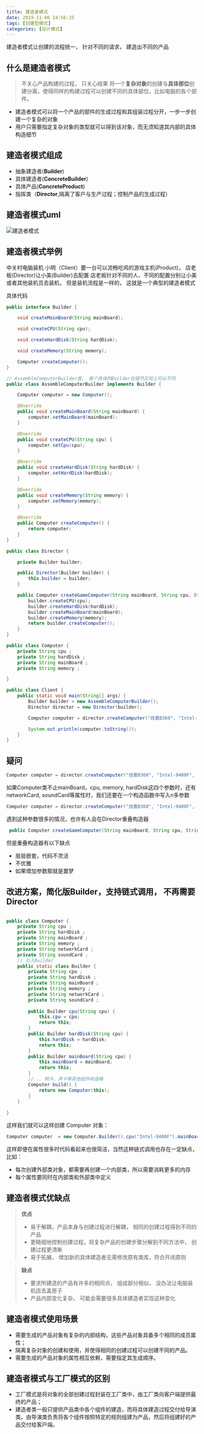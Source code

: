 ```yaml
---
title: 建造者模式
date: 2019-11-06 14:56:25
tags: [创建型模式]
categories: [设计模式]
---
```


建造者模式让创建的流程统一， 针对不同的请求， 建造出不同的产品

<!-- more -->

## 什么是建造者模式
> 不关心产品构建的过程， 只关心结果
> 将一个**复杂对象**的创建与**具体部位**创建分离，使得同样的构建过程可以创建不同的具体部位，比如电脑的各个部件。

- 建造者模式可以将一个产品的部件的生成过程和其组装过程分开，一步一步创建一个复杂的对象
- 用户只需要指定复杂对象的类型就可以得到该对象，而无须知道其内部的具体构造细节

## 建造者模式组成
- 抽象建造者(**Builder**)
- 具体建造者(**ConcreteBuilder**)
- 具体产品(**ConcreteProduct**)
- 指挥类（**Director**,隔离了客户与生产过程；控制产品的生成过程）

## 建造者模式uml
![建造者模式](/建造者模式.jpg)

## 建造者模式举例
中关村电脑装机
小明（Client）要一台可以流畅吃鸡的游戏主机(Product)， 店老板(Director)让小美(Builder)去配置
店老板针对不同的人、不同的配置分别让小美或者其他装机员去装机， 但是装机流程是一样的， 这就是一个典型的建造者模式

具体代码

```java
public interface Builder {

    void createMainBoard(String mainBoard);

    void createCPU(String cpu);

    void createHardDisk(String hardDisk);

    void createMemory(String memory);

    Computer createComputer();
}

```

```java
// AssembleComputerBuilder类， 每个具体的Builder在细节实现上可以不同
public class AssembleComputerBuilder implements Builder {

    Computer computer = new Computer();

    @Override
    public void createMainBoard(String mainBoard) {
        computer.setMainBoard(mainBoard);
    }

    @Override
    public void createCPU(String cpu) {
        computer.setCpu(cpu);
    }

    @Override
    public void createHardDisk(String hardDisk) {
        computer.setHardDisk(hardDisk);
    }

    @Override
    public void createMemory(String memory) {
        computer.setMemory(memory);
    }

    @Override
    public Computer createComputer() {
        return computer;
    }
}

```

```java
public class Director {

    private Builder builder;

    public Director(Builder builder) {
        this.builder = builder;
    }

    public Computer createGameComputer(String mainBoard, String cpu, String memory, String hardDisk) {
        builder.createCPU(cpu);
        builder.createHardDisk(hardDisk);
        builder.createMainBoard(mainBoard);
        builder.createMemory(memory);
        return builder.createComputer();
    }
}
```

```java
public class Computer {
    private String cpu ;
    private String hardDisk ;
    private String mainBoard ;
    private String memory ;

}
```

```java
public class Client {
    public static void main(String[] args) {
        Builder builder = new AssembleComputerBuilder();
        Director director = new Director(builder);

        Computer computer = director.createComputer("技嘉B360", "Intel-9400F", "Hyper 8G", "希捷 2T");

        System.out.println(computer.toString());
    }
}

```

## 疑问
```java
Computer computer = director.createComputer("技嘉B360", "Intel-9400F", "Hyper 8G", "希捷 2T");
```

如果Computer类不止mainBoard，cpu, memory, hardDisk这四个参数时，还有networkCard, soundCard等属性时，我们还要在一个构造函数中写入n多参数
 
```java
Computer computer = director.createComputer("技嘉B360", "Intel-9400F", "Hyper 8G", "希捷 2T", "networkCard", "soundCard", "xxx");
```
遇到这种参数很多的情况，也许有人会在Director重叠构造器

```java
 public Computer createGameComputer(String mainBoard, String cpu, String memory, String hardDisk, String xxx, String xxx) {
```
但是重叠构造器有以下缺点

* 层层嵌套，代码不灵活
* 不优雅
* 如果增加参数那就是噩梦

## 改进方案，简化版Builder，支持链式调用， 不再需要Director
```java

public class Computer {
	private String cpu ;
	private String hardDisk ;
	private String mainBoard ;
	private String memory ;
	private String networkCard ;
	private String soundCard ;
	// 引入Builder
	public static class Builder {
		private String cpu ;
		private String hardDisk ;
		private String mainBoard ;
		private String memory ;
		private String networkCard ;
		private String soundCard ;
		
		public Builder cpu(String cpu) {
            this.cpu = cpu;
            return this;
   		}
		public Builder hardDisk(String cpu) {
            this.hardDisk = hardDisk;
            return this;
   		}
		public Builder mainBoard(String cpu) {
            this.mainBoard = mainBoard;
            return this;
   		}
		//... 网卡、声卡等其他组件构造略
		Computer build() {
            return new Computer(this);
   		}
	}
    
}
```
这样我们就可以这样创建 Computer 对象：

```java
Computer computer  = new Computer.Builder().cpu("Intel-9400F").mainBoard("技嘉360主板").graphics("Nvida 显卡").hardDisk("希捷2t硬盘"). networkCard("千兆网卡").soundCard("高保真声卡").build();

```
这样即便在属性很多时代码看起来也很简洁，当然这种链式调用也存在一定缺点，比如：

* 每次创建外部类对象，都需要再创建一个内部类，所以需要消耗更多的内存
* 每个属性要同时在内部类和外部类中定义


## 建造者模式优缺点
> **优点**
> * 易于解耦，产品本身与创建过程进行解耦， 相同的创建过程得到不同的产品
> * 更精细地控制创建过程，将复杂产品的创建步骤分解到不同方法中， 创建过程更清晰
> * 易于拓展， 增加新的具体建造者无需修改原有类库，符合开闭原则 

> **缺点**
> * 要求所建造的产品有许多的相同点， 组成部分相似， 没办法让电脑装机店去盖房子
> * 产品内部变化复杂， 可能会需要很多具体建造者实现这种变化

## 建造者模式使用场景
* 需要生成的产品对象有复杂的内部结构，这些产品对象具备多个相同的成员属性；
* 隔离复杂对象的创建和使用，并使得相同的创建过程可以创建不同的产品。
* 需要生成的产品对象的属性相互依赖，需要指定其生成顺序。

## 建造者模式与工厂模式的区别
* 工厂模式是将对象的全部创建过程封装在工厂类中，由工厂类向客户端提供最终的产品；
* 建造者类一般只提供产品类中各个组件的建造，而将具体建造过程交付给导演类。由导演类负责将各个组件按照特定的规则组建为产品，然后将组建好的产品交付给客户端。
